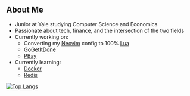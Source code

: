 ## About Me
- Junior at Yale studying Computer Science and Economics
- Passionate about tech, finance, and the intersection of the two fields
- Currently working on:
  - Converting my [Neovim](https://github.com/neovim/neovim) config to 100% [Lua](https://github.com/lua/lua)
  - [GoGetItDone](https://github.com/PSebaRaj/GoGetItDone)
  - [PBay](https://github.com/PSebaRaj/pBay)
- Currently learning:
  - [Docker](https://github.com/topics/docker)
  - [Redis](https://github.com/go-redis/redis)

[![Top Langs](https://github-readme-stats.vercel.app/api/top-langs/?username=psebaraj&layout=compact&langs_count=6&theme=dark&exclude_repo=github-readme-stats)](https://github.com/psebaraj/github-readme-stats)
<!---
PSebaRaj/PSebaRaj is a ✨ special ✨ repository because its `README.md` (this file) appears on your GitHub profile.
You can click the Preview link to take a look at your changes.
--->
